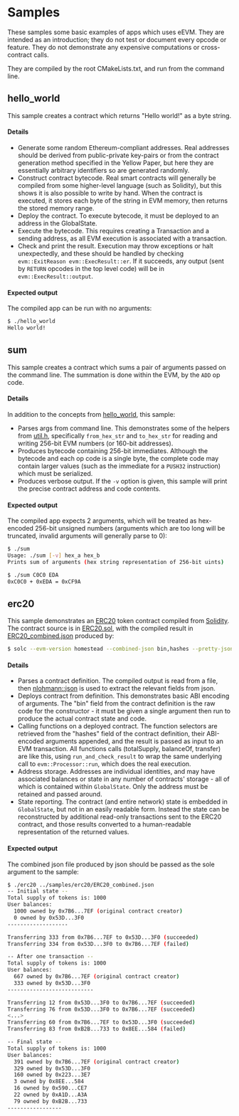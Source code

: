 # Samples

These samples some basic examples of apps which uses eEVM. They are intended as an introduction; they do not test or document every opcode or feature. They do not demonstrate any expensive computations or cross-contract calls.

They are compiled by the root CMakeLists.txt, and run from the command line.

## hello_world

This sample creates a contract which returns "Hello world!" as a byte string.

#### Details

- Generate some random Ethereum-compliant addresses. Real addresses should be derived from public-private key-pairs or from the contract generation method specified in the Yellow Paper, but here they are essentially arbitrary identifiers so are generated randomly.
- Construct contract bytecode. Real smart contracts will generally be compiled from some higher-level language (such as Solidity), but this shows it is also possible to write by hand. When the contract is executed, it stores each byte of the string in EVM memory, then returns the stored memory range.
- Deploy the contract. To execute bytecode, it must be deployed to an address in the GlobalState.
- Execute the bytecode. This requires creating a Transaction and a sending address, as all EVM execution is associated with a transaction.
- Check and print the result. Execution may throw exceptions or halt unexpectedly, and these should be handled by checking `evm::ExitReason evm::ExecResult::er`. If it succeeds, any output (sent by `RETURN` opcodes in the top level code) will be in `evm::ExecResult::output`.

#### Expected output

The compiled app can be run with no arguments:

```bash
$ ./hello_world
Hello world!
```

## sum

This sample creates a contract which sums a pair of arguments passed on the command line. The summation is done within the EVM, by the `ADD` op code.

#### Details

In addition to the concepts from [hello_world](#hello_world), this sample:

- Parses args from command line. This demonstrates some of the helpers from [util.h](../include/util.h), specifically `from_hex_str` and `to_hex_str` for reading and writing 256-bit EVM numbers (or 160-bit addresses).
- Produces bytecode containing 256-bit immediates. Although the bytecode and each op code is a single byte, the complete code may contain larger values (such as the immediate for a `PUSH32` instruction) which must be serialized.
- Produces verbose output. If the `-v` option is given, this sample will print the precise contract address and code contents.

#### Expected output

The compiled app expects 2 arguments, which will be treated as hex-encoded 256-bit unsigned numbers (arguments which are too long will be truncated, invalid arguments will generally parse to 0):

```bash
$ ./sum
Usage: ./sum [-v] hex_a hex_b
Prints sum of arguments (hex string representation of 256-bit uints)

$ ./sum C0C0 EDA
0xC0C0 + 0xEDA = 0xCF9A
```

## erc20

This sample demonstrates an [ERC20](https://github.com/ethereum/EIPs/blob/master/EIPS/eip-20.md) token contract compiled from [Solidity](https://solidity.readthedocs.io/en/v0.5.0/index.html). The contract source is in [ERC20.sol](erc20/ERC20.sol), with the compiled result in [ERC20_combined.json](erc20/ERC20_combined.json) produced by:

```bash
$ solc --evm-version homestead --combined-json bin,hashes --pretty-json --optimize ERC20.sol > ERC20_combined.json
```

#### Details

- Parses a contract definition. The compiled output is read from a file, then [nlohmann::json](https://github.com/nlohmann/json) is used to extract the relevant fields from json.
- Deploys contract from definition. This demonstrates basic ABI encoding of arguments. The "bin" field from the contract definition is the raw code for the constructor - it must be given a single argument then run to produce the actual contract state and code.
- Calling functions on a deployed contract. The function selectors are retrieved from the "hashes" field of the contract definition, their ABI-encoded arguments appended, and the result is passed as input to an EVM transaction. All functions calls (totalSupply, balanceOf, transfer) are like this, using `run_and_check_result` to wrap the same underlying call to `evm::Processor::run`, which does the real execution.
- Address storage. Addresses are individual identities, and may have associated balances or state in any number of contracts' storage - all of which is contained within `GlobalState`. Only the address must be retained and passed around.
- State reporting. The contract (and entire network) state is embedded in `GlobalState`, but not in an easily readable form. Instead the state can be reconstructed by additional read-only transactions sent to the ERC20 contract, and those results converted to a human-readable representation of the returned values.

#### Expected output

The combined json file produced by json should be passed as the sole argument to the sample:

```bash
$ ./erc20 ../samples/erc20/ERC20_combined.json
-- Initial state --
Total supply of tokens is: 1000
User balances:
  1000 owned by 0x7B6...7EF (original contract creator)
  0 owned by 0x53D...3F0
-------------------

Transferring 333 from 0x7B6...7EF to 0x53D...3F0 (succeeded)
Transferring 334 from 0x53D...3F0 to 0x7B6...7EF (failed)

-- After one transaction --
Total supply of tokens is: 1000
User balances:
  667 owned by 0x7B6...7EF (original contract creator)
  333 owned by 0x53D...3F0
---------------------------

Transferring 12 from 0x53D...3F0 to 0x7B6...7EF (succeeded)
Transferring 76 from 0x53D...3F0 to 0x7B6...7EF (succeeded)
<...>
Transferring 60 from 0x7B6...7EF to 0x53D...3F0 (succeeded)
Transferring 83 from 0xB2B...733 to 0x8EE...584 (failed)

-- Final state --
Total supply of tokens is: 1000
User balances:
  391 owned by 0x7B6...7EF (original contract creator)
  329 owned by 0x53D...3F0
  160 owned by 0x223...3E7
  3 owned by 0x8EE...584
  16 owned by 0x590...CE7
  22 owned by 0xA1D...A3A
  79 owned by 0xB2B...733
-----------------
```

